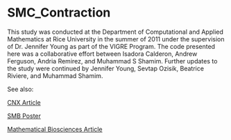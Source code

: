 # SMC_Contraction

This study was conducted at the Department of Computational and Applied Mathematics at Rice University in the summer of 2011 under the supervision of Dr. Jennifer Young as part of the VIGRE Program. The code presented here was a collaborative effort between Isadora Calderon, Andrew Ferguson, Andria Remirez, and Muhammad S Shamim. Further updates to the study were continued by Jennifer Young, Sevtap Ozisik, Beatrice Riviere, and Muhammad Shamim.

See also:

<a href="http://cnx.org/contents/a285ecfc-3ee3-407b-bb29-5c42c34b66ee@2/Exploring_the_Biochemical_and_">CNX Article</a>

<a href="http://mshamim.com/research/SMB.pdf">SMB Poster</a>

<a href="http://www.ncbi.nlm.nih.gov/pubmed/25640870">Mathematical Biosciences Article</a>
